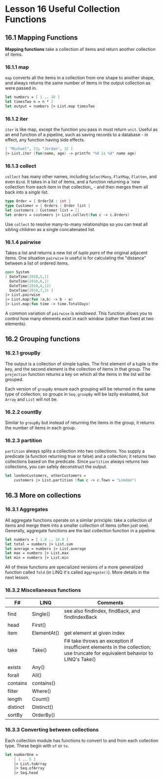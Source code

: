 # Lesson 16 Useful Collection Functions
## 16.1 Mapping Functions
__Mapping functions__ take a collection of items and return another collection of items.

### 16.1.1 map
`map` converts all the items in a collection from one shape to another shape, and always returns the same number of items in the output collection as were passed in.

```fsharp
let numbers = [ 1 .. 10 ]
let timesTwo n = n * 2
let output = numbers |> List.map timesTwo
```

### 16.1.2 iter
`iter` is like map, except the function you pass in must return `unit`.
Useful as an end function of a pipeline, such as saving records to a database - in effect, any function having side effects.

```fsharp
[ "Michael", 23; "Jordan", 32 ]
|> List.iter (fun(name, age) -> printfn "%O is %d" name age)
```

### 16.1.3 collect
`collect` has many other names, including `SelectMany`, `FlatMap`, `Flatten`, and even `Bind`.
It takes in a list of items, and a function returning a `new collection from each item in that collection_ - and then merges them all back into a _single_ list.

```fsharp
type Order = { OrderId : int }
type Customer = { Orders : Order list }
let customers : Customer list = []
let orders = customers |> List.collect(fun c -> c.Orders)
```

Use `collect` to resolve many-to-many relationships so you can treat all sibling children as a single concatenated list.

### 16.1.4 pairwise
Takes a list and returns a new list of _tuple pairs_ of the original adjacent items.
One situation `pairwise` is useful is for calculating the "distance" between a list of ordered items.

```fsharp
open System
[ DateTime(2010,5,1)
  DateTime(2010,6,1)
  DateTime(2010,6,12)
  DateTime(2010,7,3) ]
|> List.pairwise
|> List.map(fun (a,b) -> b - a)
|> List.map(fun time -> time.TotalDays)
```

A common variation of `pairwise` is _windowed_.
This function allows you to control how many elements exist in each window (rather than fixed at two elements).

## 16.2 Grouping functions
### 16.2.1 groupBy
The output is a collection of simple tuples.
The first element of a tuple is the key, and the second element is the collection of items in that group.
The `projection` function returns a key on which all the items in the list will be grouped.

Each version of `groupBy` ensure each grouping will be returned in the same type of collection; so groups in `Seq.groupBy` will be lazily evaluated, but `Array` and `List` will not be.

### 16.2.2 countBy
Similar to `groupBy` but instead of returning the items in the group, it returns the number of items in each group.

### 16.2.3 partition
`partition` always splits a collection into two collections.
You supply a predicate (a function returning true or false) and a collection; it returns two collections based on the predicate.
Since `partition` always returns two collections, you can safely deconstruct the output.

```fsharp
let londonCustomers, otherCustomers =
    customers |> List.partition (fun c -> c.Town = "London")
```

## 16.3 More on collections
### 16.3.1 Aggregates
All aggregate functions operate on a similar principle: take a collection of items and merge them into a smaller collection of items (often just one).
Generally, aggregate functions are the last collection function in a pipeline.

```fsharp
let numbers = [ 1.0 .. 10.0 ]
let total = numbers |> List.sum
let average = numbers |> List.average
let max = numbers |> List.max
let min = numbers |> List.min
```

All of these functions are specialized versions of a more generalized function called `fold` (in LINQ it's called `Aggregate()`).
More details in the next lesson.

### 16.3.2 Miscellaneous functions
| F# | LINQ | Comments |
| --- | --- | --- |
| find | Single() | see also findIndex, findBack, and findIndexBack |
| head | First() | |
| item | ElementAt() | get element at given index |
| take | Take() | F# take throws an exception if insufficient elements in the collection; use truncate for equivalent behavior to LINQ's Take() |
| exists | Any() | |
| forall | All() | |
| contains | contains() | |
| filter | Where() | |
| length | Count() | |
| distinct | Distinct() | |
| sortBy | OrderBy() | |

### 16.3.3 Converting between collections
Each collection module has functions to convert to and from each collection type.
These begin with `of` or `to`.

```fsharp
let numberOne =
    [ 1 .. 5 ]
    |> List.toArray
    |> Seq.ofArray
    |> Seq.head
```